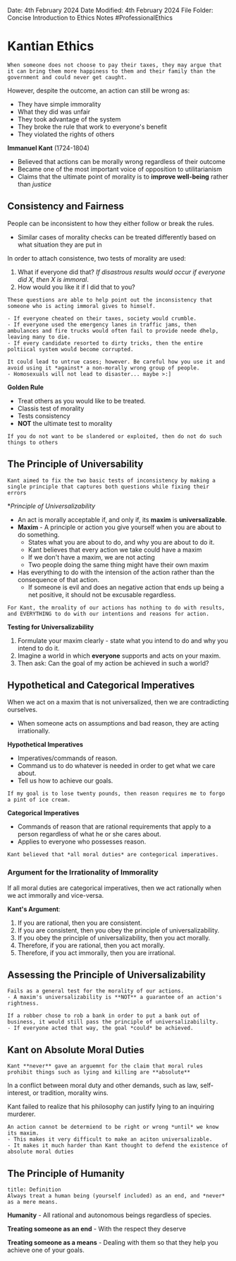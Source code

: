 Date: 4th February 2024
Date Modified: 4th February 2024
File Folder: Concise Introduction to Ethics Notes
#ProfessionalEthics

# Kantian Ethics

```ad-example
When someone does not choose to pay their taxes, they may argue that it can bring them more happiness to them and their family than the government and could never get caught.
```

However, despite the outcome, an action can still be wrong as:
- They have simple immorality
- What they did was unfair
- They took advantage of the  system
- They broke the rule that work to everyone's benefit
- They violated the rights of others

**Immanuel Kant** (1724-1804)
- Believed that actions can be morally wrong regardless of their outcome
- Became one of the most important voice of opposition to utilitarianism
- Claims that the ultimate point of morality is to **improve well-being** rather than *justice*

## Consistency and Fairness

People can be inconsistent to how they either follow or break the rules.
- Similar cases of morality checks can be treated differently based on what situation they are put in

In order to attach consistence, two tests of morality are used:
1. What if everyone did that? *If disastrous results would occur if everyone did X, then X is immoral*.
2. How would you like it if I did that to you?

```ad-important
These questions are able to help point out the inconsistency that someone who is acting immoral gives to himself.
```

```ad-example
- If everyone cheated on their taxes, society would crumble.
- If everyone used the emergency lanes in traffic jams, then ambulances and fire trucks would often fail to provide neede dhelp, leaving many to die.
- If every candidate resorted to dirty tricks, then the entire poltiical system would become corrupted.
```

```ad-warning
It could lead to untrue cases; however. Be careful how you use it and avoid using it *against* a non-morally wrong group of people.
- Homosexuals will not lead to disaster... maybe >:]
```

**Golden Rule**
- Treat others as you would like to be treated.
- Classis test of morality
- Tests consistency
- **NOT** the ultimate test to morality

```ad-example
If you do not want to be slandered or exploited, then do not do such things to others
```

## The Principle of Universability

```ad-note
Kant aimed to fix the two basic tests of inconsistency by making a single principle that captures both questions while fixing their errors
```

**Principle of Universalizability*
- An act is morally acceptable if, and only if, its **maxim** is **universalizable**.
- **Maxim** - A principle or action you give yourself when you are about to do something.
	- States what you are about to do, and why you are about to do it.
	- Kant believes that every action we take could have a maxim
	- If we don't have a maxim, we are not acting
	- Two people doing the same thing might have their own maxim
- Has everything to do with the intension of the action rather than the consequence of that action.
	- If someone is evil and does an negative action that ends up being a net positive, it should not be excusable regardless.

```ad-note
For Kant, the mroality of our actions has nothing to do with results, and EVERYTHING to do with our intentions and reasons for action.
```


**Testing for Universalizability**
1. Formulate your maxim clearly - state what you intend to do and why you intend to do it.
2. Imagine a world in which **everyone** supports and acts on your maxim.
3. Then ask: Can the goal of my action be achieved in such a world?

## Hypothetical and Categorical Imperatives

When we act on a maxim that is not universalized, then we are contradicting ourselves.
- When someone acts on assumptions and bad reason, they are acting irrationally.

**Hypothetical Imperatives**
- Imperatives/commands of reason.
- Command us to do whatever is needed in order to get what we care about.
- Tell us how to achieve our goals.

```ad-example
If my goal is to lose twenty pounds, then reason requires me to forgo a pint of ice cream.
```

**Categorical Imperatives**
- Commands of reason that are rational requirements that apply to a person regardless of what he or she cares about.
- Applies to everyone who possesses reason.

```ad-note
Kant believed that *all moral duties* are contegorical imperatives.
```

### Argument for the Irrationality of Immorality

If all moral duties are categorical imperatives, then we act rationally when we act immorally and vice-versa.

**Kant's Argument**:
1. If you are rational, then you are consistent.
2. If you are consistent, then you obey the principle of universalizability.
3. If you obey the principle of universalizability, then you act morally.
4. Therefore, if you are rational, then you act morally.
5. Therefore, if you act immorally, then you are irrational.

## Assessing the Principle of Universalizability

```ad-warning
Fails as a general test for the morality of our actions.
- A maxim's universalizability is **NOT** a guarantee of an action's rightness.
```

```ad-example
If a robber chose to rob a bank in order to put a bank out of business, it would still pass the principle of universalizabililty.
- If everyone acted that way, the goal *could* be achieved.
```

## Kant on Absolute Moral Duties

```ad-note
Kant **never** gave an arguemnt for the claim that moral rules prohibit things such as lying and killing are **absolute**
```

In a conflict between moral duty and other demands, such as law, self-interest, or tradition, morality wins.

Kant failed to realize that his philosophy can justify lying to an inquiring murderer.

```ad-important
An action cannot be determiend to be right or wrong *until* we know its maxim.
- This makes it very difficult to make an aciton universalizable.
- It makes it much harder than Kant thought to defend the existence of absolute moral duties
```

## The Principle of Humanity

```ad-summary
title: Definition
Always treat a human being (yourself included) as an end, and *never* as a mere means.
```

**Humanity** - All rational and autonomous beings regardless of species.

**Treating someone as an end** - With the respect they deserve

**Treating someone as a means** - Dealing with them so that they help you achieve one of your goals.







